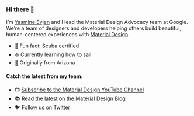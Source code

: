 ### Hi there 👋

I’m [Yasmine Evjen](https://twitter.com/YasmineEvjen) and I lead the Material Design Advocacy team at Google. We’re a team of designers and developers helping others build beautiful, human-centered experiences with [Material Design](https://material.io).

- 🤿 Fun fact: Scuba certified
- ⛵ Currently learning how to sail
- 🌵 Originally from Arizona

#### Catch the latest from my team:
- 📺 [Subscribe to the Material Design YouTube Channel](http://youtube.com/MaterialDesign?sub_confirmation=1) 
- 📚 [Read the latest on the Material Design Blog](https://material.io/blog)
- 🐦 [Follow us on Twitter](https://twitter.com/materialdesign)


<!--
**yasmineevjen/yasmineevjen** is a ✨ _special_ ✨ repository because its `README.md` (this file) appears on your GitHub profile.

Here are some ideas to get you started:

- 🔭 I’m currently working on ...
- 🌱 I’m currently learning ...
- 👯 I’m looking to collaborate on ...
- 🤔 I’m looking for help with ...
- 💬 Ask me about ...
- 📫 How to reach me: ...
- 😄 Pronouns: ...
- ⚡ Fun fact: ...

-->

